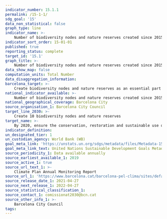 ```yaml
---
indicator_number: 15.1.1
permalink: /15-1-1/
sdg_goal: '15'
data_non_statistical: false
graph_type: line
indicator_name: >-
    Number of biodiversity nodes and nature reserves created since 2015
indicator_sort_order: 15-01-01
published: true
reporting_status: complete
target_id: '15.1'
graph_title: >-
    Number of biodiversity nodes and nature reserves created since 2015
data_show_map: false
computation_units: Total Number
data_disaggregation_information:
barcelona_target: >-
    Create biodiversity nodes and nature reserves as an essential part of urban green infrastructure
national_indicator_available: >-
    Number of biodiversity nodes and nature reserves created since 2015
national_geographical_coverage: Barcelona City
source_organisation_1: Barcelona City Council
target_line_2030: >-
    Create 10 biodiversity nodes and nature reserves
target_name: >-
    By 2020, ensure the conservation, restoration and sustainable use of terrestrial and inland freshwater ecosystems and their services, in particular forests, wetlands, mountains and drylands, in line with obligations under international agreements
indicator_definition:
un_designated_tier: 1
un_custodian_agency: World Bank (WB)
goal_meta_link: 'https://unstats.un.org/sdgs/metadata/files/Metadata-15-01-01.pdf'
goal_meta_link_text: United Nations Sustainable Development Goals Metadata (pdf 894kB)
source_periodicity_1: Data available annually
source_earliest_available_1: 2019
source_active_1: true
source_url_text_1: >-
    Climate Plan Annual Monitoring Report
source_url_1: 'https://www.barcelona.cat/barcelona-pel-clima/sites/default/files/documents/pla_pel_clima_-_informe_anual201841219.pdf'
source_release_date_1: 2021-04-27
source_next_release_1: 2022-04-27
source_statistical_classification_1: 
source_contact_1: comissionat2030@bcn.cat
source_other_info_1: >-
    Barcelona City Council
tags:
---
```

